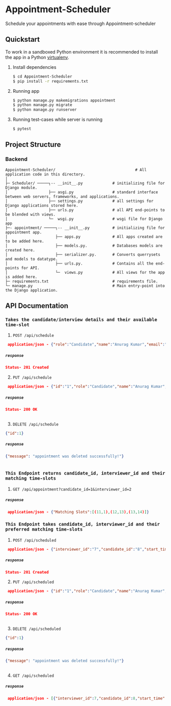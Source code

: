 # Appointment-Scheduler
Schedule your appointments with ease through Appointment-scheduler
## Quickstart

To work in a sandboxed Python environment it is recommended to install the app in a Python [virtualenv](https://pypi.python.org/pypi/virtualenv).

1. Install dependencies

    ```bash
    $ cd Appointment-Scheduler
    $ pip install -r requirements.txt
    ```

2. Running app

   ```bash
   $ python manage.py makemigrations appointment
   $ python manage.py migrate
   $ python manage.py runserver
   ```   
   
3. Running test-cases while server is running

   ```bash
   $ pytest
   ```   
## Project Structure

### Backend 
```shell
Appointment-Scheduler/                                   # All application code in this directory.
│
├─ Scheduler/ ─────┐-- __init__.py             # initializing file for Django module.
│                  ├── asgi.py                 # standard interface between web servers, frameworks, and applications.    
│                  ├── settings.py             # all settings for Django applications stored here.
│                  ├── urls.py                 # all API end-points to be blended with views.
│                  └─  wsgi.py                 # wsgi file for Django app        
├─- appointment/ ─────┐-- __init__.py          # initializing file for appointment app.
│                     ├── apps.py              # All apps created are to be added here.
│                     ├── models.py.           # Databases models are created here.
│                     ├── serializer.py.       # Converts querrysets and models to datatype.
│                     ├── urls.py.             # Contains all the end-points for API.
│                     └─  views.py             # All views for the app is added here.
├─ requirements.txt                            # requirements file.
└─ manage.py                                   # Main entry-point into the Django application.
```
## API Documentation 

### `Takes the candidate/interview details and their available time-slot` 

1. `POST /api/schedule` 

```json
 application/json - {"role":"Candidate","name":"Anurag Kumar","email":"akanuragkumar712@gmail.com","phone":"2147483641","date":"23/08/2020","start_time":"10","end_time":"14"}
```
##### `response`

```json
Status- 201 Created    
```
2. `PUT /api/schedule` 

```json
 application/json - {"id":"1","role":"Candidate","name":"Anurag Kumar","email":"akanuragkumar711@gmail.com","phone":"2147483641","date":"23/08/2020","start_time":"10","end_time":"14"}
```
##### `response`

```json
Status- 200 OK  
    
```
3. `DELETE /api/schedule` 

```json
{"id":1}
```

##### `response`

```json
{"message": "appointment was deleted successfully!"}
    
```
### `This Endpoint returns candidate_id, interviewer_id and their matching time-slots` 

1. `GET /api/appointment?candidate_id=1&interviewer_id=2` 

##### `response`

```json
 application/json - {"Matching Slots":[(11,1),(12,13),(13,14)]}
```

### `This Endpoint takes candidate_id, interviewer_id and their preferred matching time-slots` 

1. `POST /api/scheduled` 

```json
 application/json - {"interviewer_id":"7","candidate_id":"8","start_time":"12","end_time":"13"}
```
##### `response`

```json
Status- 201 Created    
```
2. `PUT /api/scheduled` 

```json
 application/json - {"id":"1","role":"Candidate","name":"Anurag Kumar","email":"akanuragkumar711@gmail.com","phone":"2147483641","date":"23/08/2020","start_time":"10","end_time":"14"}
```
##### `response`

```json
Status- 200 OK  
    
```
3. `DELETE /api/scheduled` 

```json
{"id":1}
```

##### `response`

```json
{"message": "appointment was deleted successfully!"}
    
```
4. `GET /api/scheduled` 

##### `response`

```json
 application/json - [{"interviewer_id":7,"candidate_id":8,"start_time":11,"end_time":12}]
```

